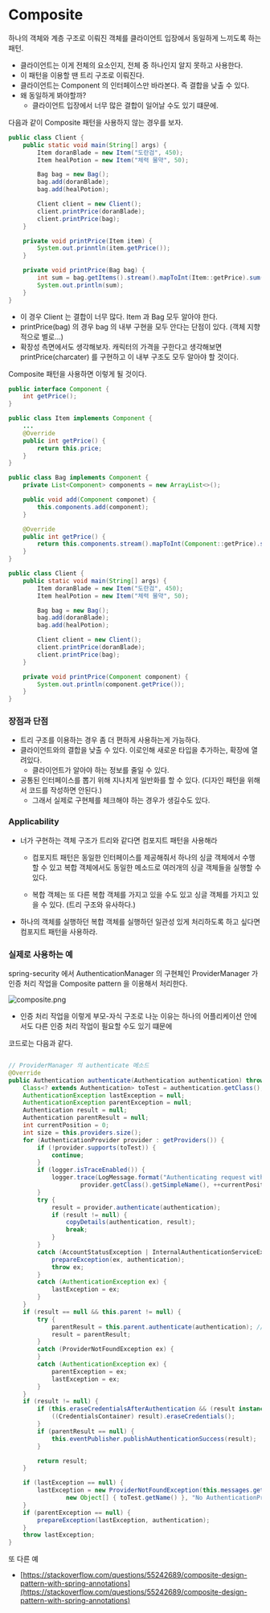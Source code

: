 # Composite

하나의 객체와 계층 구조로 이뤄진 객체를 클라이언트 입장에서 동일하게 느끼도록 하는 패턴.

- 클라이언트는 이게 전체의 요소인지, 전체 중 하나인지 알지 못하고 사용한다.
- 이 패턴을 이용할 땐 트리 구조로 이뤄진다.
- 클라이언트는 Component 의 인터페이스만 바라본다. 즉 결합을 낮출 수 있다.
- 왜 동일하게 봐야할까?
    - 클라이언트 입장에서 너무 많은 결합이 일어날 수도 있기 떄문에.

다음과 같이 Composite 패턴을 사용하지 않는 경우를 보자.

```java
public class Client {
	public static void main(String[] args) {
		Item doranBlade = new Item("도란검", 450); 
		Item healPotion = new Item("체력 물약", 50); 

		Bag bag = new Bag(); 
		bag.add(doranBlade);
		bag.add(healPotion); 

		Client client = new Client(); 
		client.printPrice(doranBlade);
		client.printPrice(bag); 
	}

	private void printPrice(Item item) {
		System.out.prinntln(item.getPrice());
	}

	private void printPrice(Bag bag) {
		int sum = bag.getItems().stream().mapToInt(Item::getPrice).sum(); 
		System.out.println(sum); 
	}
}
```

- 이 경우 Client 는 결합이 너무 많다. Item 과 Bag 모두 알아야 한다.
- printPrice(bag) 의 경우 bag 의 내부 구현을 모두 안다는 단점이 있다. (객체 지향적으로 별로...)
- 확장성 측면에서도 생각해보자. 캐릭터의 가격을 구한다고 생각해보면 printPrice(charcater) 를 구현하고 이 내부 구조도 모두 알아야 할 것이다.

Composite 패턴을 사용하면 이렇게 될 것이다.

```java
public interface Component {
	int getPrice(); 
}
```

```java
public class Item implements Component {
	...
	@Override
	public int getPrice() {
		return this.price; 
	}
}
```

```java
public class Bag implements Component {
	private List<Component> components = new ArrayList<>(); 

	public void add(Component componet) {
		this.components.add(component); 
	}	

	@Override 
	public int getPrice() {
		return this.components.stream().mapToInt(Component::getPrice).sum(); 
	}
}
```

```java
public class Client {
	public static void main(String[] args) {
		Item doranBlade = new Item("도란검", 450); 
		Item healPotion = new Item("체력 물약", 50); 

		Bag bag = new Bag(); 
		bag.add(doranBlade);
		bag.add(healPotion); 

		Client client = new Client(); 
		client.printPrice(doranBlade);
		client.printPrice(bag); 
	}

	private void printPrice(Component component) {
		System.out.println(component.getPrice());
	}
}
```

### 장점과 단점

- 트리 구조를 이용하는 경우 좀 더 편하게 사용하는게 가능하다.
- 클라이언트와의 결합을 낮출 수 있다. 이로인해 새로운 타입을 추가하는, 확장에 열려있다.
    - 클라이언트가 알아야 하는 정보를 줄일 수 있다.
- 공통된 인터페이스를 뽑기 위해 지나치게 일반화를 할 수 있다.  (디자인 패턴을 위해서 코드를 작성하면 안된다.)
    - 그래서 실제로 구현체를 체크해야 하는 경우가 생길수도 있다.

### Applicability

- 너가 구현하는 객체 구조가 트리와 같다면 컴포지트 패턴을 사용해라

    - 컴포지트 패턴은 동일한 인터페이스를 제공해줘서 하나의 싱글 객체에서 수행할 수 있고 복합 객체에서도 동일한 메소드로 여러개의 싱글 객체들을 실행할 수 있다.

    - 복합 객체는 또 다른 복합 객체를 가지고 있을 수도 있고 싱글 객체를 가지고 있을 수 있다. (트리 구조와 유사하다.)

- 하나의 객체를 실행하던 복합 객체를 실행하던 일관성 있게 처리하도록 하고 싶다면 컴포지트 패턴을 사용하라.

### 실제로 사용하는 예

spring-security 에서 AuthenticationManager 의 구현체인 ProviderManager 가 인증 처리 작업을 Composite pattern 을 이용해서 처리한다.

![composite.png](composite-example.png)

- 인증 처리 작업을 이렇게 부모-자식 구조로 나눈 이유는 하나의 어플리케이션 안에서도 다른 인증 처리 작업이 필요할 수도 있기 떄문에



코드로는 다음과 같다.

```java

// ProviderManager 의 authenticate 메소드 
@Override
public Authentication authenticate(Authentication authentication) throws AuthenticationException {
	Class<? extends Authentication> toTest = authentication.getClass();
	AuthenticationException lastException = null;
	AuthenticationException parentException = null;
	Authentication result = null;
	Authentication parentResult = null;
	int currentPosition = 0;
	int size = this.providers.size();
	for (AuthenticationProvider provider : getProviders()) {
		if (!provider.supports(toTest)) {
			continue;
		}
		if (logger.isTraceEnabled()) {
			logger.trace(LogMessage.format("Authenticating request with %s (%d/%d)",
					provider.getClass().getSimpleName(), ++currentPosition, size));
		}
		try {
			result = provider.authenticate(authentication);
			if (result != null) {
				copyDetails(authentication, result);
				break;
			}
		}
		catch (AccountStatusException | InternalAuthenticationServiceException ex) {
			prepareException(ex, authentication);
			throw ex;
		}
		catch (AuthenticationException ex) {
			lastException = ex;
		}
	}
	if (result == null && this.parent != null) {
		try {
			parentResult = this.parent.authenticate(authentication); // 부모에게 인증처리 위임
			result = parentResult;
		}
		catch (ProviderNotFoundException ex) {
		}
		catch (AuthenticationException ex) {
			parentException = ex;
			lastException = ex;
		}
	}
	if (result != null) {
		if (this.eraseCredentialsAfterAuthentication && (result instanceof CredentialsContainer)) {
			((CredentialsContainer) result).eraseCredentials();
		}
		if (parentResult == null) {
			this.eventPublisher.publishAuthenticationSuccess(result);
		}

		return result;
	}

	if (lastException == null) {
		lastException = new ProviderNotFoundException(this.messages.getMessage("ProviderManager.providerNotFound",
				new Object[] { toTest.getName() }, "No AuthenticationProvider found for {0}"));
	}
	if (parentException == null) {
		prepareException(lastException, authentication);
	}
	throw lastException;
}
```

또 다른 예

- [https://stackoverflow.com/questions/55242689/composite-design-pattern-with-spring-annotations](https://stackoverflow.com/questions/55242689/composite-design-pattern-with-spring-annotations)